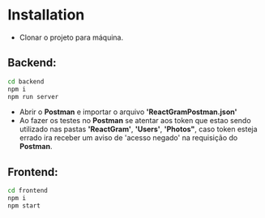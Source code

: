 # Installation
- Clonar o projeto para máquina.
## **Backend:** 
```sh
cd backend
npm i
npm run server
```
- Abrir o **Postman** e importar o arquivo **'ReactGramPostman.json'**
- Ao fazer os testes no **Postman** se atentar aos token que estao sendo utilizado nas pastas
**'ReactGram'**, **'Users'**, **'Photos"**, caso token esteja errado ira receber um aviso de 'acesso negado' na requisição do **Postman**.

## **Frontend:** 
```sh
cd frontend
npm i
npm start
```